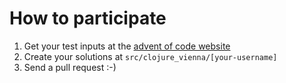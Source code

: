 # How to participate

1. Get your test inputs at the [advent of code website](https://adventofcode.com/2018/)
2. Create your solutions at `src/clojure_vienna/[your-username]`
3. Send a pull request :-)
